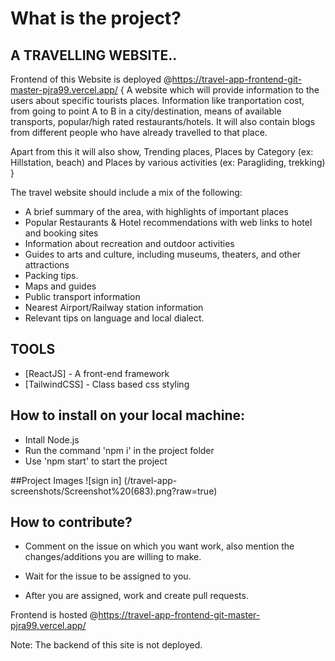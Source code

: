# What is the project?

## A TRAVELLING WEBSITE.. 

Frontend of this Website is deployed @https://travel-app-frontend-git-master-pjra99.vercel.app/
{ 
A website which will provide information to the users about specific tourists places. Information like tranportation cost, from going to point A to B in a city/destination, means of available transports, popular/high rated restaurants/hotels. It will also contain blogs from different people who have already travelled to that place. 

Apart from this it will also show, Trending places, Places by Category (ex: Hillstation, beach) and Places by various activities (ex: Paragliding, trekking)
}

The travel website should include a mix of the following:

- A brief summary of the area, with highlights of important places
- Popular Restaurants & Hotel recommendations with web links to hotel and   booking sites
- Information about recreation and outdoor activities
- Guides to arts and culture, including museums, theaters, and other     attractions
- Packing tips.
- Maps and guides
- Public transport information
- Nearest Airport/Railway station information
- Relevant tips on language and local dialect.

## TOOLS

- [ReactJS] - A front-end framework
- [TailwindCSS] - Class based css styling

## How to install on your local machine:

- Intall Node.js
- Run the command 'npm i' in the project folder
- Use 'npm start' to start the project

##Project Images
![sign in] (/travel-app-screenshots/Screenshot%20(683).png?raw=true)
## How to contribute?

- Comment on the issue on which you want work, also mention the     changes/additions you are willing to make.

- Wait for the issue to be assigned to you.

- After you are assigned, work and create pull requests.

Frontend is hosted @https://travel-app-frontend-git-master-pjra99.vercel.app/

Note: The backend of this site is not deployed.



